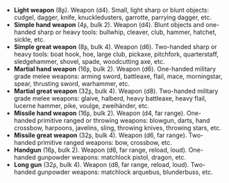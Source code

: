 * **Light weapon** (8ʂ).
  Weapon (d4).
  Small, light sharp or blunt objects: cudgel, dagger, knife, knuckledusters, garrotte, parrying dagger, etc.
* **Simple hand weapon** (4ʂ, bulk 2).
  Weapon (d4).
  Blunt objects and one-handed sharp or heavy tools: bullwhip, cleaver, club, hammer, hatchet, sickle, etc.
* **Simple great weapon** (8ʂ, bulk 4).
  Weapon (d6).
  Two-handed sharp or heavy tools: boat hook, hoe, large club, pickaxe, pitchfork, quarterstaff, sledgehammer, shovel, spade, woodcutting axe, etc.
* **Martial hand weapon** (16ʂ, bulk 2).
  Weapon (d6).
  One-handed military grade melee weapons: arming sword, battleaxe, flail, mace, morningstar, spear, thrusting sword, warhammer, etc.
* **Martial great weapon** (32ʂ, bulk 4).
  Weapon (d8).
  Two-handed military grade melee weapons: glaive, halberd, heavy battleaxe, heavy flail, lucerne hammer, pike, voulge, zweihänder, etc.
* **Missile hand weapon** (16ʂ, bulk 2).
  Weapon (d4, far range).
  One-handed primitive ranged or throwing weapons: blowgun, darts, hand crossbow, harpoons, javelins, sling, throwing knives, throwing stars, etc.
* **Missile great weapon** (32ʂ, bulk 4).
  Weapon (d6, far range).
  Two-handed primitive ranged weapons: bow, crossbow, etc.
* **Handgun** (16ʂ, bulk 2).
  Weapon (d6, far range, reload, loud).
  One-handed gunpowder weapons: matchlock pistol, dragon, etc.
* **Long gun** (32ʂ, bulk 4).
  Weapon (d8, far range, reload, loud).
  Two-handed gunpowder weapons: matchlock arquebus, blunderbuss, etc.
